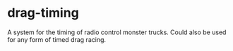 # drag-timing
A system for the timing of radio control monster trucks. Could also be used for any form of timed drag racing.
